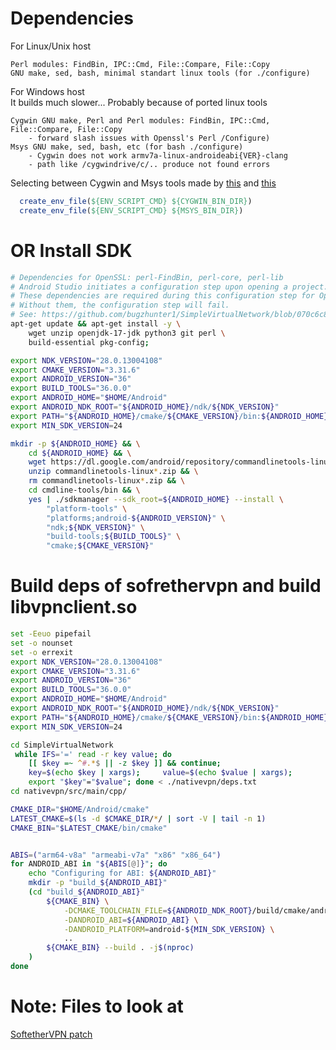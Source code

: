 # Dependencies
For Linux/Unix host
```
Perl modules: FindBin, IPC::Cmd, File::Compare, File::Copy 
GNU make, sed, bash, minimal standart linux tools (for ./configure)
```
For Windows host<br>
It builds much slower... Probably because of ported linux tools
```
Cygwin GNU make, Perl and Perl modules: FindBin, IPC::Cmd, File::Compare, File::Copy 
    - forward slash issues with Openssl's Perl /Configure)
Msys GNU make, sed, bash, etc (for bash ./configure)
    - Cygwin does not work armv7a-linux-androideabi{VER}-clang 
    - path like /cygwindrive/c/.. produce not found errors
```
Selecting between Cygwin and Msys tools made by [this](https://github.com/aantnn/SimpleVirtualNetwork/blob/8c92c126dd26f56077e7162353cbffd21a9106f5/nativevpn/src/main/cpp/cmake/modules/FindOpenSSL.cmake#L85)
and [this](https://github.com/aantnn/SimpleVirtualNetwork/blob/2f415d599c514c58f5886c8e22ede585a46c556c/nativevpn/src/main/cpp/cmake/modules/CommonAndroidSetup.cmake#L21)
```cmake
  create_env_file(${ENV_SCRIPT_CMD} ${CYGWIN_BIN_DIR})
  create_env_file(${ENV_SCRIPT_CMD} ${MSYS_BIN_DIR})
```

# OR Install SDK
```bash
# Dependencies for OpenSSL: perl-FindBin, perl-core, perl-lib
# Android Studio initiates a configuration step upon opening a project.
# These dependencies are required during this configuration step for OpenSSL header generation. 
# Without them, the configuration step will fail.
# See: https://github.com/bugzhunter1/SimpleVirtualNetwork/blob/070c6c84c585c441702b019bc3dc535604e71d60/nativevpn/src/main/cpp/cmake/modules/FindOpenSSL.cmake#L88
apt-get update && apt-get install -y \
    wget unzip openjdk-17-jdk python3 git perl \
    build-essential pkg-config;

export NDK_VERSION="28.0.13004108"
export CMAKE_VERSION="3.31.6"
export ANDROID_VERSION="36"
export BUILD_TOOLS="36.0.0"
export ANDROID_HOME="$HOME/Android"
export ANDROID_NDK_ROOT="${ANDROID_HOME}/ndk/${NDK_VERSION}"
export PATH="${ANDROID_HOME}/cmake/${CMAKE_VERSION}/bin:${ANDROID_HOME}/cmdline-tools/bin:${PATH}"
export MIN_SDK_VERSION=24

mkdir -p ${ANDROID_HOME} && \
    cd ${ANDROID_HOME} && \
    wget https://dl.google.com/android/repository/commandlinetools-linux-11076708_latest.zip && \
    unzip commandlinetools-linux*.zip && \
    rm commandlinetools-linux*.zip && \
    cd cmdline-tools/bin && \
    yes | ./sdkmanager --sdk_root=${ANDROID_HOME} --install \
        "platform-tools" \
        "platforms;android-${ANDROID_VERSION}" \
        "ndk;${NDK_VERSION}" \
        "build-tools;${BUILD_TOOLS}" \
        "cmake;${CMAKE_VERSION}"
```
# Build deps of sofrethervpn and build libvpnclient.so
```bash
set -Eeuo pipefail
set -o nounset
set -o errexit
export NDK_VERSION="28.0.13004108"
export CMAKE_VERSION="3.31.6"
export ANDROID_VERSION="36"
export BUILD_TOOLS="36.0.0"
export ANDROID_HOME="$HOME/Android"
export ANDROID_NDK_ROOT="${ANDROID_HOME}/ndk/${NDK_VERSION}"
export PATH="${ANDROID_HOME}/cmake/${CMAKE_VERSION}/bin:${ANDROID_HOME}/cmdline-tools/bin:${PATH}"
export MIN_SDK_VERSION=24

cd SimpleVirtualNetwork
 while IFS='=' read -r key value; do
    [[ $key =~ ^#.*$ || -z $key ]] && continue;     
    key=$(echo $key | xargs);     value=$(echo $value | xargs);     
    export "$key"="$value"; done < ./nativevpn/deps.txt 
cd nativevpn/src/main/cpp/

CMAKE_DIR="$HOME/Android/cmake"
LATEST_CMAKE=$(ls -d $CMAKE_DIR/*/ | sort -V | tail -n 1)
CMAKE_BIN="$LATEST_CMAKE/bin/cmake"


ABIS=("arm64-v8a" "armeabi-v7a" "x86" "x86_64")
for ANDROID_ABI in "${ABIS[@]}"; do
    echo "Configuring for ABI: ${ANDROID_ABI}"
    mkdir -p "build_${ANDROID_ABI}"
    (cd "build_${ANDROID_ABI}"
        ${CMAKE_BIN} \
            -DCMAKE_TOOLCHAIN_FILE=${ANDROID_NDK_ROOT}/build/cmake/android.toolchain.cmake \
            -DANDROID_ABI=${ANDROID_ABI} \
            -DANDROID_PLATFORM=android-${MIN_SDK_VERSION} \
            ..
        ${CMAKE_BIN} --build . -j$(nproc)
    )
done
```

# Note: Files to look at
[SoftetherVPN patch](https://github.com/antnn/SimpleVirtualNetwork/blob/main/nativevpn/src/main/cpp/deps/softethervpn.patch) 

